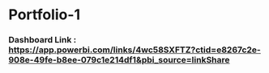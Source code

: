 # Portfolio-1

### Dashboard Link : https://app.powerbi.com/links/4wc58SXFTZ?ctid=e8267c2e-908e-49fe-b8ee-079c1e214df1&pbi_source=linkShare

